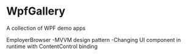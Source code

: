 # WpfGallery
 A collection of WPF demo apps

EmployerBrowser
-MVVM design pattern
-Changing UI component in runtime with ContentControl binding